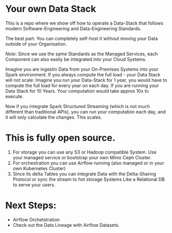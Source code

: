 # Your own Data Stack

This is a repo where we show off how to operate a Data-Stack that follows modern Software-Engineering and Data-Engineering Standards.

The best part: You can completely self-host it without moving your Data outside of your Organisation.

*Note*: Since we use the same Standards as the Managed Services, each Component can also easily be integrated into your Cloud Systems.

Imagine you are ingestin Data from your On-Premises Systems into your Spark environment.
If you always compute the full load - your Data Stack will not scale: Imagine you run your Data-Stack for 1 year, you would have to compute the full load for every year on each day.
If you are running your Data Stack for 10 Years. Your computation would take approx 10x to execute.

Now if you integrate Spark Structured Streaming (which is not much different than traditional APIs), you can run your computation each day, and it will only calculate the changes. This scales.


# This is fully open source.
1) For storage you can use any S3 or Hadoop compatible System. Use your managed service or bootstrap your own Minio Ceph Cluster.
2) For orchestration you can use Airflow running (also managed or in your own Kubernetes Cluster)
3) Since its delta Tables you can integrate Data with the Delta-Sharing Protocol or sync the stream to hot storage Systems Like a Relational DB to serve your users.

# Next Steps:
- Airflow Orchetstration
- Check out the Data Lineage with Airflow Datasets.


